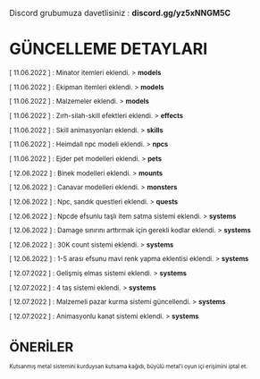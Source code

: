 Discord grubumuza davetlisiniz : **discord.gg/yz5xNNGM5C**




# GÜNCELLEME DETAYLARI
<sup>

[ 11.06.2022 ] : Minator itemleri eklendi. > **models**

[ 11.06.2022 ] : Ekipman itemleri eklendi. > **models**

[ 11.06.2022 ] : Malzemeler eklendi. > **models**

[ 11.06.2022 ] : Zırh-silah-skill efektleri eklendi. > **effects**

[ 11.06.2022 ] : Skill animasyonları eklendi. > **skills**

[ 11.06.2022 ] : Heimdall npc modeli eklendi. > **npcs**

[ 11.06.2022 ] : Ejder pet modelleri eklendi. > **pets**

[ 12.06.2022 ] : Binek modelleri eklendi. > **mounts**

[ 12.06.2022 ] : Canavar modelleri eklendi. > **monsters**

[ 12.06.2022 ] : Npc, sandık questleri eklendi. > **quests**

[ 12.06.2022 ] : Npcde efsunlu taşlı item satma sistemi eklendi. > **systems**

[ 12.06.2022 ] : Damage sınırını arttırmak için gerekli kodlar eklendi. > **systems**

[ 12.06.2022 ] : 30K count sistemi eklendi. > **systems**

[ 12.06.2022 ] : 1-5 arası efsunu mavi renk yapma eklentisi eklendi. > **systems**

[ 12.07.2022 ] : Gelişmiş elmas sistemi eklendi. > **systems**

[ 12.07.2022 ] : 4 taş sistemi eklendi. > **systems**

[ 12.07.2022 ] : Malzemeli pazar kurma sistemi güncellendi. > **systems**

[ 12.07.2022 ] : Animasyonlu kanat sistemi eklendi. > **systems**
</sup>

# ÖNERİLER
<sup>
 Kutsanmış metal sistemini kurduysan kutsama kağıdı, büyülü metal'i oyun içi erişimini iptal et.
</sup>